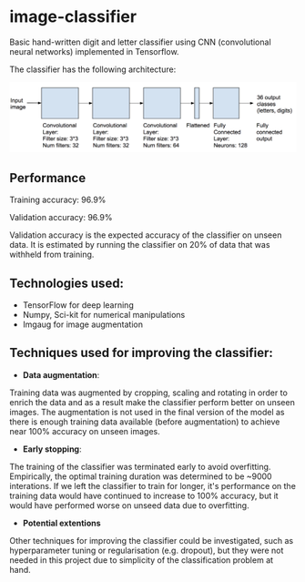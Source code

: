 # image-classifier
Basic hand-written digit and letter classifier using CNN (convolutional neural networks) implemented in Tensorflow.

The classifier has the following architecture:

![alt text](https://github.com/kirakowalska/image-classifier/blob/master/cnn_architecture.png)

## Performance
Training accuracy: 96.9%

Validation accuracy: 96.9%

Validation accuracy is the expected accuracy of the classifier on unseen data. It is estimated by running the classifier on 20% of data that was withheld from training.

## Technologies used: 
* TensorFlow for deep learning 
* Numpy, Sci-kit for numerical manipulations
* Imgaug for image augmentation

## Techniques used for improving the classifier:
* **Data augmentation**: 

Training data was augmented by cropping, scaling and rotating in order to enrich the data and as a result make the classifier perform better on unseen images. The augmentation is not used in the final version of the model as there is enough training data available (before augmentation) to achieve near 100% accuracy on unseen images.

* **Early stopping**:

The training of the classifier was terminated early to avoid overfitting. Empirically, the optimal training duration was determined to be ~9000 interations. If we left the classifier to train for longer, it's performance on the training data would have continued to increase to 100% accuracy, but it would have performed worse on unseed data due to overfitting.

* **Potential extentions** 

Other techniques for improving the classifier could be investigated, such as hyperparameter tuning or regularisation (e.g. dropout), but they were not needed in this project due to simplicity of the classification problem at hand.
